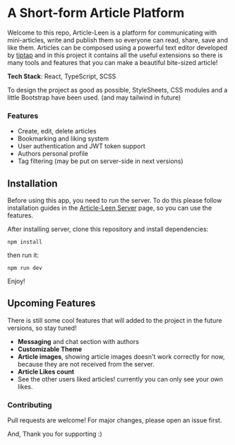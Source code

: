 # A Short-form Article Platform

Welcome to this repo, Article-Leen is a platform for communicating with mini-articles, write and publish them so everyone can read, share, save and like them. Articles can be composed using a powerful text editor developed by [tiptap](https://tiptap.dev/) and in this project it contains all the useful extensions so there is many tools and features that you can make a beautiful bite-sized article!

**Tech Stack**: React, TypeScript, SCSS

To design the project as good as possible, StyleSheets, CSS modules and a little Bootstrap have been used. (and may tailwind in future)

### Features

- Create, edit, delete articles
- Bookmarking and liking system
- User authentication and JWT token support
- Authors personal profile
- Tag filtering (may be put on server-side in next versions)

## Installation

Before using this app, you need to run the server. To do this please follow installation guides in the [Article-Leen Server](https://github.com/PouryaFahimi/Article-Leen-Server#installation) page, so you can use the features.

After installing server, clone this repository and install dependencies:

    npm install

then run it:

    npm run dev

Enjoy!

## Upcoming Features

There is still some cool features that will added to the project in the future versions, so stay tuned!

- **Messaging** and chat section with authors
- **Customizable Theme**
- **Article images**, showing article
  images doesn't work correctly for now, because they are not received
  from the server.
- **Article Likes count**
- See the other users liked articles! currently you can only see your
  own likes.

### Contributing

Pull requests are welcome! For major changes, please open an issue first.

And, Thank you for supporting :)
